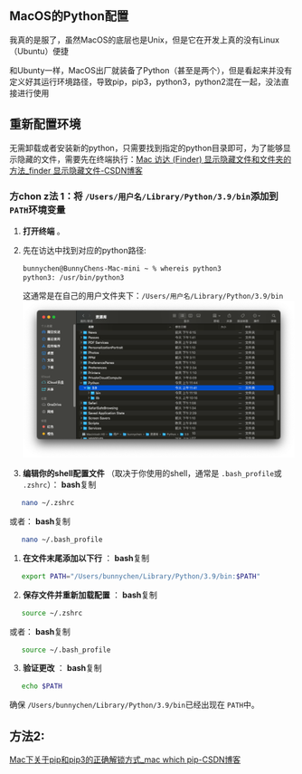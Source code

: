 ## **MacOS的Python配置**

我真的是服了，虽然MacOS的底层也是Unix，但是它在开发上真的没有Linux（Ubuntu）便捷

和Ubunty一样，MacOS出厂就装备了Python（甚至是两个），但是看起来并没有定义好其运行环境路径，导致pip，pip3，python3，python2混在一起，没法直接进行使用

## 重新配置环境

无需卸载或者安装新的python，只需要找到指定的python目录即可，为了能够显示隐藏的文件，需要先在终端执行：[Mac 访达 (Finder) 显示隐藏文件和文件夹的方法_finder 显示隐藏文件-CSDN博客](https://blog.csdn.net/sdnuwjw/article/details/112439193)

### **方chon z法 1：将 `/Users/用户名/Library/Python/3.9/bin`添加到 `PATH`环境变量**

1. **打开终端** 。
2. 先在访达中找到对应的python路径:

   ```
   bunnychen@BunnyChens-Mac-mini ~ % whereis python3
   python3: /usr/bin/python3
   ```

   这通常是在自己的用户文件夹下：`/Users/用户名/Library/Python/3.9/bin`
   ![1739428478661](image/PythonSetUp/1739428478661.png)
3. **编辑你的shell配置文件** （取决于你使用的shell，通常是 `.bash_profile`或 `.zshrc`）：
   **bash**复制

```bash
   nano ~/.zshrc
```

   或者：
   **bash**复制

```bash
   nano ~/.bash_profile
```

1. **在文件末尾添加以下行** ：
   **bash**复制

```bash
   export PATH="/Users/bunnychen/Library/Python/3.9/bin:$PATH"
```

2. **保存文件并重新加载配置** ：
   **bash**复制

```bash
   source ~/.zshrc
```

   或者：
   **bash**复制

```bash
   source ~/.bash_profile
```

3. **验证更改** ：
   **bash**复制

```bash
   echo $PATH
```

   确保 `/Users/bunnychen/Library/Python/3.9/bin`已经出现在 `PATH`中。

## 方法2:

[Mac下关于pip和pip3的正确解锁方式_mac which pip-CSDN博客](https://blog.csdn.net/u014259820/article/details/100580970)
